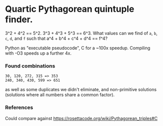 # Quartic Pythagorean quintuple finder.

3^2 + 4^2 == 5^2. 3^3 + 4^3 + 5^3 == 6^3. What values can we find of `a`, `b`,
`c`, `d`, and `f` such that a^4 + b^4 + c^4 + d^4 == f^4?

Python as "executable pseudocode", C for a ~100x speedup. Compiling with -O3
speeds up a further 4x.

### Found combinations
```
30, 120, 272, 315 => 353
240, 340, 430, 599 => 651
```
as well as some duplicates we didn't eliminate, and non-primitive solutions
(solutions where all numbers share a common factor).

### References
Could compare against https://rosettacode.org/wiki/Pythagorean_triples#C
